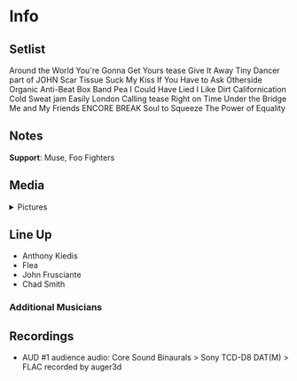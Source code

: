 # Info

## Setlist

Around the World
You're Gonna Get Yours tease
Give It Away
Tiny Dancer part of JOHN
Scar Tissue
Suck My Kiss
If You Have to Ask
Otherside
Organic Anti-Beat Box Band
Pea
I Could Have Lied
I Like Dirt
Californication
Cold Sweat jam
Easily
London Calling tease
Right on Time
Under the Bridge
Me and My Friends
ENCORE BREAK
Soul to Squeeze
The Power of Equality

## Notes

**Support**: Muse, Foo Fighters

## Media 

<details>
  <summary>Pictures</summary>
  <!--<img alt="Setlist" title="Setlist" src="_.jpg" height="200" />
  <img alt="Clipping" title="Clipping" src="_.jpg" height="200" />
  <img alt="Flyer" title="Flyer" src="_.jpg" height="200" />-->
</details>

## Line Up

* Anthony Kiedis
* Flea
* John Frusciante
* Chad Smith

### Additional Musicians

## Recordings

* AUD #1 audience audio: Core Sound Binaurals > Sony TCD-D8 DAT(M) > FLAC recorded by auger3d
